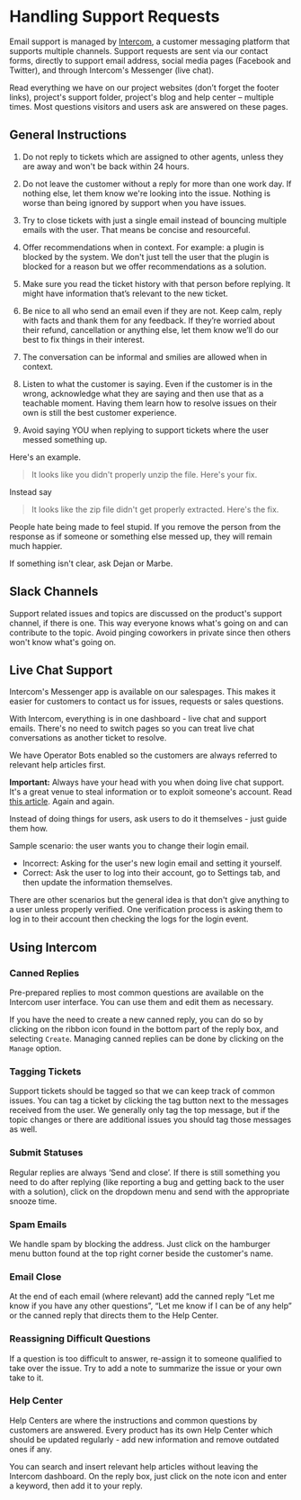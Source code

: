 # Handling Support Requests

Email support is managed by [Intercom](https://app.intercom.io), a customer messaging platform that supports multiple channels. Support requests are sent via our contact forms, directly to support email address, social media pages (Facebook and Twitter), and through Intercom's Messenger (live chat).

Read everything we have on our project websites (don’t forget the footer links), project's support folder, project's blog and help center – multiple times. Most questions visitors and users ask are answered on these pages.

## General Instructions

1. Do not reply to tickets which are assigned to other agents, unless they are away and won't be back within 24 hours.

2. Do not leave the customer without a reply for more than one work day. If nothing else, let them know we're looking into the issue. Nothing is worse than being ignored by support when you have issues.

3. Try to close tickets with just a single email instead of bouncing multiple emails with the user. That means be concise and resourceful.

4. Offer recommendations when in context. For example: a plugin is blocked by the system. We don't just tell the user that the plugin is blocked for a reason but we offer recommendations as a solution.

5. Make sure you read the ticket history with that person before replying. It might have information that’s relevant to the new ticket.

6. Be nice to all who send an email even if they are not. Keep calm, reply with facts and thank them for any feedback. If they’re worried about their refund, cancellation or anything else, let them know we’ll do our best to fix things in their interest.

7. The conversation can be informal and smilies are allowed when in context.

8. Listen to what the customer is saying. Even if the customer is in the wrong, acknowledge what they are saying and then use that as a teachable moment. Having them learn how to resolve issues on their own is still the best customer experience.

9. Avoid saying YOU when replying to support tickets where the user messed something up.

Here's an example.

> It looks like you didn't properly unzip the file. Here's your fix.

Instead say

> It looks like the zip file didn't get properly extracted. Here's the fix.

People hate being made to feel stupid. If you remove the person from the response as if someone or something else messed up, they will remain much happier.

If something isn't clear, ask Dejan or Marbe. 

## Slack Channels

Support related issues and topics are discussed on the product's support channel, if there is one. This way everyone knows what's going on and can contribute to the topic. Avoid pinging coworkers in private since then others won't know what's going on.

## Live Chat Support

Intercom's Messenger app is available on our salespages. This makes it easier for customers to contact us for issues, requests or sales questions.

With Intercom, everything is in one dashboard - live chat and support emails. There's no need to switch pages so you can treat live chat conversations as another ticket to resolve. 

We have Operator Bots enabled so the customers are always referred to relevant help articles first.

**Important:** Always have your head with you when doing live chat support. It's a great venue to steal information or to exploit someone's account. Read [this article](https://medium.com/@espringe/amazon-s-customer-service-backdoor-be375b3428c4#.gspnzg3id). Again and again.

Instead of doing things for users, ask users to do it themselves - just guide them how.

Sample scenario: the user wants you to change their login email.

* Incorrect: Asking for the user's new login email and setting it yourself.
* Correct: Ask the user to log into their account, go to Settings tab, and then update the information themselves.

There are other scenarios but the general idea is that don't give anything to a user unless properly verified. One verification process is asking them to log in to their account then checking the logs for the login event.

## Using Intercom

### Canned Replies

Pre-prepared replies to most common questions are available on the Intercom user interface. You can use them and edit them as necessary. 

If you have the need to create a new canned reply, you can do so by clicking on the ribbon icon found in the bottom part of the reply box, and selecting `Create`. Managing canned replies can be done by clicking on the `Manage` option.

### Tagging Tickets

Support tickets should be tagged so that we can keep track of common issues. You can tag a ticket by clicking the tag button next to the messages received from the user. We generally only tag the top message, but if the topic changes or there are additional issues you should tag those messages as well.

### Submit Statuses

Regular replies are always ‘Send and close’. If there is still something you need to do after replying (like reporting a bug and getting back to the user with a solution), click on the dropdown menu and send with the appropriate snooze time.

### Spam Emails

We handle spam by blocking the address. Just click on the hamburger menu button found at the top right corner beside the customer's name.

### Email Close

At the end of each email (where relevant) add the canned reply “Let me know if you have any other questions”, “Let me know if I can be of any help” or the canned reply that directs them to the Help Center.

### Reassigning Difficult Questions

If a question is too difficult to answer, re-assign it to someone qualified to take over the issue. Try to add a note to summarize the issue or your own take to it.

### Help Center

Help Centers are where the instructions and common questions by customers are answered. Every product has its own Help Center which should be updated regularly - add new information and remove outdated ones if any.

You can search and insert relevant help articles without leaving the Intercom dashboard. On the reply box, just click on the note icon and enter a keyword, then add it to your reply.
